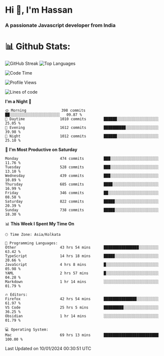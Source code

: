 # Hi 👋, I'm Hassan
### A passionate Javascript developer from India


# 📊 Github Stats:
![GitHub Streak](https://github-readme-streak-stats.herokuapp.com/?user=codeblooded47&theme=dracula&hide_border=false)
![Top Languages](https://github-readme-stats.vercel.app/api/top-langs/?username=codeblooded47&layout=compact&theme=dracula)



<!--START_SECTION:waka-->
![Code Time](http://img.shields.io/badge/Code%20Time-124%20hrs%2056%20mins-blue)

![Profile Views](http://img.shields.io/badge/Profile%20Views-115-blue)

![Lines of code](https://img.shields.io/badge/From%20Hello%20World%20I%27ve%20Written-23.3%20million%20lines%20of%20code-blue)

**I'm a Night 🦉** 

```text
🌞 Morning                398 commits         ██░░░░░░░░░░░░░░░░░░░░░░░   09.87 % 
🌆 Daytime                1010 commits        ██████░░░░░░░░░░░░░░░░░░░   25.05 % 
🌃 Evening                1612 commits        ██████████░░░░░░░░░░░░░░░   39.98 % 
🌙 Night                  1012 commits        ██████░░░░░░░░░░░░░░░░░░░   25.10 % 
```
📅 **I'm Most Productive on Saturday** 

```text
Monday                   474 commits         ███░░░░░░░░░░░░░░░░░░░░░░   11.76 % 
Tuesday                  528 commits         ███░░░░░░░░░░░░░░░░░░░░░░   13.10 % 
Wednesday                439 commits         ███░░░░░░░░░░░░░░░░░░░░░░   10.89 % 
Thursday                 685 commits         ████░░░░░░░░░░░░░░░░░░░░░   16.99 % 
Friday                   346 commits         ██░░░░░░░░░░░░░░░░░░░░░░░   08.58 % 
Saturday                 822 commits         █████░░░░░░░░░░░░░░░░░░░░   20.39 % 
Sunday                   738 commits         █████░░░░░░░░░░░░░░░░░░░░   18.30 % 
```


📊 **This Week I Spent My Time On** 

```text
🕑︎ Time Zone: Asia/Kolkata

💬 Programming Languages: 
Other                    43 hrs 54 mins      ████████████████░░░░░░░░░   63.42 % 
TypeScript               14 hrs 18 mins      █████░░░░░░░░░░░░░░░░░░░░   20.66 % 
JavaScript               4 hrs 8 mins        █░░░░░░░░░░░░░░░░░░░░░░░░   05.98 % 
YAML                     2 hrs 57 mins       █░░░░░░░░░░░░░░░░░░░░░░░░   04.28 % 
Markdown                 1 hr 14 mins        ░░░░░░░░░░░░░░░░░░░░░░░░░   01.79 % 

🔥 Editors: 
Firefox                  42 hrs 54 mins      ███████████████░░░░░░░░░░   61.97 % 
VS Code                  25 hrs 5 mins       █████████░░░░░░░░░░░░░░░░   36.25 % 
Obsidian                 1 hr 14 mins        ░░░░░░░░░░░░░░░░░░░░░░░░░   01.79 % 

💻 Operating System: 
Mac                      69 hrs 13 mins      █████████████████████████   100.00 % 
```


 Last Updated on 10/01/2024 00:30:51 UTC
<!--END_SECTION:waka-->

